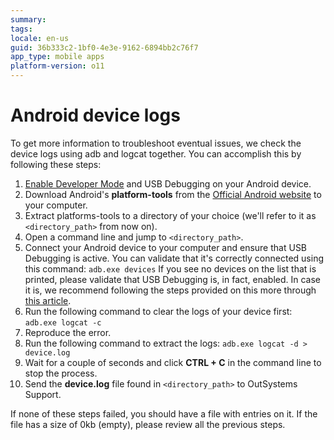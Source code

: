 ```yaml
---
summary:
tags: 
locale: en-us
guid: 36b333c2-1bf0-4e3e-9162-6894bb2c76f7
app_type: mobile apps
platform-version: o11
---
```

# Android device logs

To get more information to troubleshoot eventual issues, we check the device logs using adb and logcat together. You can accomplish this by following these steps:

1. [Enable Developer Mode](`https://developer.android.com/studio/debug/dev-options#enable`) and USB Debugging on your Android device.
1. Download Android's **platform-tools** from the [Official Android website](`https://developer.android.com/studio/releases/platform-tools.html`) to your computer.
1. Extract platforms-tools to a directory of your choice (we'll refer to it as `<directory_path>` from now on).
1. Open a command line and jump to `<directory_path>`.
1. Connect your Android device to your computer and ensure that USB Debugging is active. You can validate that it's correctly connected using this command:
`adb.exe devices`
If you see no devices on the list that is printed, please validate that USB Debugging is, in fact, enabled. In case it is, we recommend following the steps provided on this more through [this article](`https://www.howtogeek.com/125769/how-to-install-and-use-abd-the-android-debug-bridge-utility/`).
1. Run the following command to clear the logs of your device first:
`adb.exe logcat -c`
1. Reproduce the error.
1. Run the following command to extract the logs:
`adb.exe logcat -d > device.log`
1. Wait for a couple of seconds and click **CTRL + C** in the command line to stop the process.
1. Send the **device.log** file found in `<directory_path>` to OutSystems Support. 

If none of these steps failed, you should have a file with entries on it. If the file has a size of 0kb (empty), please review all the previous steps.
